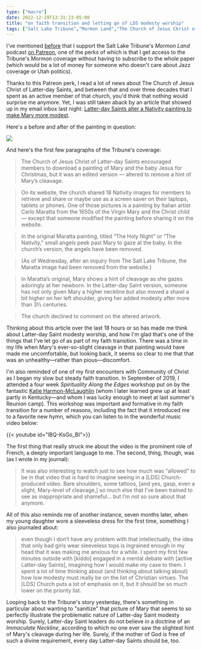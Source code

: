 ```yaml
---
type: ["macro"]
date: 2022-12-29T13:31:23-05:00
title: "on faith transition and letting go of LDS modesty worship"
tags: ["Salt Lake Tribune","Mormon Land","The Church of Jesus Christ of Latter-day Saints","modesty worship","faith transition","French","parenting","Community of Christ","Katie Harmon-McLaughlin"]
---
```

I've mentioned [before](https://spencergreenhalgh.com/communities/thoughts-on-recent-mormon-land-podcast/) that I support the Salt Lake Tribune's *Mormon Land* podcast [on Patreon](https://www.patreon.com/mormonland/posts), one of the perks of which is that I get access to the Tribune's Mormon coverage without having to subscribe to the whole paper (which would be a lot of money for someone who doesn't care about Jazz coverage or Utah politics). 

Thanks to this Patreon perk, I read a lot of news about The Church of Jesus Christ of Latter-day Saints, and between that and over three decades that I spent as an active member of that church, you'd think that nothing would surprise me anymore. Yet, I was still taken aback by an article that showed up in my email inbox last night: [Latter-day Saints alter a Nativity painting to make Mary more modest](https://www.sltrib.com/religion/2022/12/29/latter-day-saints-alter-nativity/).

Here's a before and after of the painting in question:

![](https://www.sltrib.com/resizer/pWhSpwDlBZcZjdhTXZ5Hsv8IFFY=/1024x650/cloudfront-us-east-1.images.arcpublishing.com/sltrib/UUJW4E6ESFB3ZJX2EW7KZRHYOI.jpg)

And here's the first few paragraphs of the Tribune's coverage:

> The Church of Jesus Christ of Latter-day Saints encouraged members to download a painting of Mary and the baby Jesus for Christmas, but it was an edited version — altered to remove a hint of Mary’s cleavage.

> On its website, the church shared 18 Nativity images for members to retrieve and share or maybe use as a screen saver on their laptops, tablets or phones. One of those pictures is a painting by Italian artist Carlo Maratta from the 1650s of the Virgin Mary and the Christ child — except that someone modified the painting before sharing it on the website.

> In the original Maratta painting, titled “The Holy Night” or “The Nativity,” small angels peek past Mary to gaze at the baby. In the church’s version, the angels have been removed.

> (As of Wednesday, after an inquiry from The Salt Lake Tribune, the Maratta image had been removed from the website.)

> In Maratta’s original, Mary shows a hint of cleavage as she gazes adoringly at her newborn. In the Latter-day Saint version, someone has not only given Mary a higher neckline but also moved a shawl a bit higher on her left shoulder, giving her added modesty after more than 3½ centuries.

> The church declined to comment on the altered artwork.

Thinking about this article over the last 18 hours or so has made me think about Latter-day Saint modesty worship, and how I'm glad that's one of the things that I've let go of as part of my faith transition. There was a time in my life when Mary's ever-so-slight cleavage in that painting would have made me uncomfortable, but looking back, it seems so clear to me that that was an unhealthy—rather than pious—discomfort. 

I'm also reminded of one of my first encounters with Community of Christ as I began my slow but steady faith transition. In September of 2019, I attended a four week *Spirituality Along the Edges* workshop put on by the fantastic [Katie Harmon-McLaughlin](https://www.graceland.edu/staff/katie-harmon-mclaughlin-mar-dmin-c/) (whom I later learned grew up at least partly in Kentucky—and whom I was lucky enough to meet at last summer's Reunion camp). This workshop was important and formative in my faith transition for a number of reasons, including the fact that it introduced me to a favorite new hymn, which you can listen to in the wonderful music video below: 

{{< youtube id="lBQ-KsGo_BI">}}

The first thing that really struck me about the video is the prominent role of French, a deeply important language to me. The second, thing, though, was (as I wrote in my journal):

> It was also interesting to watch just to see how much was “allowed” to be in that video that is hard to imagine seeing in a [LDS] Church-produced video. Bare shoulders, some tattoos, [and yes, gasp, even a slight, Mary-level of cleavage,] so much else that I’ve been trained to see as inappropriate and shameful... but I’m not so sure about that anymore.

All of this also reminds me of another instance, seven months later, when my young daughter wore a sleeveless dress for the first time, something I also journaled about: 

> even though I don’t have any problem with that intellectually, the idea that only bad girls wear sleeveless tops is ingrained enough in my head that it was making me anxious for a while. I spent my first few minutes outside with [kiddo] engaged in a mental debate with [active Latter-day Saints], imagining how I would make my case to them. I spent a lot of time thinking about (and thinking about talking about) how low modesty must really be on the list of Christian virtues. The [LDS] Church puts a lot of emphasis on it, but it should be so much lower on the priority list.

 Looping back to the Tribune's story yesterday, there's something in particular about wanting to "sanitize" that picture of Mary that seems to so perfectly illustrate the problematic nature of Latter-day Saint modesty worship. Surely, Latter-day Saint leaders do not believe in a doctrine of an *Immaculate Neckline*, according to which no one ever saw the slightest hint of Mary's cleavage during her life. Surely, if the mother of God is free of such a divine requirement, every day Latter-day Saints should be, too.
